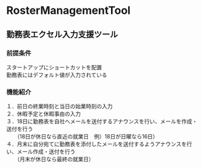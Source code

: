 # RosterManagementTool
## 勤務表エクセル入力支援ツール  
### 前提条件  
スタートアップにショートカットを配置  
勤務表にはデフォルト値が入力されている
### 機能紹介  
１．前日の終業時刻と当日の始業時刻の入力  
２．休暇予定と休暇事由の入力  
３．18日に勤務表を自社へメールを送付するアナウンスを行い、メールを作成・送付を行う  
　　（18日が休日なら直近の就業日　例）18日が日曜なら16日）  
４．月末に自分宛てに勤務表を添付したメールを送付するようアナウンスを行い、メール作成・送付を行う  
　　（月末が休日なら最終の就業日）
